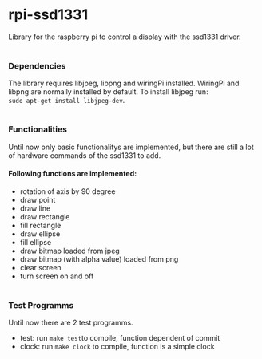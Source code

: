 # rpi-ssd1331
Library for the raspberry pi to control a display with the ssd1331 driver. <br/> <br/>


### Dependencies
The library requires libjpeg, libpng and wiringPi installed. WiringPi and libpng are normally installed by default. To install libjpeg run: <br/> 
`sudo apt-get install libjpeg-dev`. <br/> <br/>


### Functionalities
Until now only basic functionalitys are implemented, but there are still a lot of hardware commands of the ssd1331 to add. <br/>
#### Following functions are implemented: <br/>
- rotation of axis by 90 degree
- draw point
- draw line
- draw rectangle
- fill rectangle
- draw ellipse
- fill ellipse
- draw bitmap loaded from jpeg
- draw bitmap (with alpha value) loaded from png
- clear screen
- turn screen on and off <br/> <br/>

### Test Programms
Until now there are 2 test programms. <br/>
- test: run `make test`to compile, function dependent of commit
- clock: run `make clock` to compile, function is a simple clock
